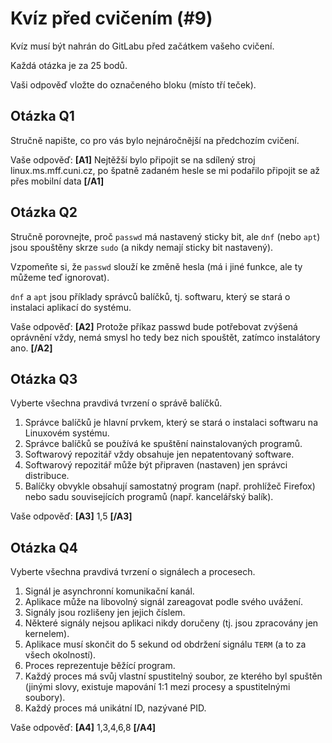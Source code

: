 # Kvíz před cvičením (#9)

Kvíz musí být nahrán do GitLabu před začátkem vašeho cvičení.

Každá otázka je za 25 bodů.

Vaši odpověď vložte do označeného bloku (místo tří teček).



## Otázka Q1

Stručně napište, co pro vás bylo nejnáročnější na předchozím cvičení.


Vaše odpověď: **[A1]** Nejtěžší bylo připojit se na sdílený stroj linux.ms.mff.cuni.cz,  po špatně zadaném hesle se mi podařilo připojit se až přes mobilní data **[/A1]**



## Otázka Q2

Stručně porovnejte, proč `passwd` má nastavený sticky bit, ale
`dnf` (nebo `apt`) jsou spouštěny skrze `sudo` (a nikdy nemají
sticky bit nastavený).

Vzpomeňte si, že `passwd` slouží ke změně hesla (má i jiné funkce,
ale ty můžeme teď ignorovat).

`dnf` a `apt` jsou příklady správců balíčků, tj. softwaru, který
se stará o instalaci aplikací do systému.

Vaše odpověď: **[A2]** Protože příkaz passwd bude potřebovat zvýšená oprávnění vždy, nemá smysl ho tedy bez nich spouštět, zatímco instalátory ano. **[/A2]**



## Otázka Q3

Vyberte všechna pravdivá tvrzení o správě balíčků.

1. Správce balíčků je hlavní prvkem, který se stará o instalaci
   softwaru na Linuxovém systému.
2. Správce balíčků se používá ke spuštění nainstalovaných programů.
3. Softwarový repozitář vždy obsahuje jen nepatentovaný software.
4. Softwarový repozitář může být připraven (nastaven) jen správci distribuce.
5. Balíčky obvykle obsahují samostatný program (např. prohlížeč Firefox)
   nebo sadu souvisejících programů (např. kancelářský balík).

Vaše odpověď: **[A3]** 1,5 **[/A3]**



## Otázka Q4

Vyberte všechna pravdivá tvrzení o signálech a procesech.

1. Signál je asynchronní komunikační kanál.
2. Aplikace může na libovolný signál zareagovat podle svého uvážení.
3. Signály jsou rozlišeny jen jejich číslem.
4. Některé signály nejsou aplikaci nikdy doručeny (tj. jsou zpracovány
   jen kernelem).
5. Aplikace musí skončit do 5 sekund od obdržení signálu `TERM`
   (a to za všech okolností).
6. Proces reprezentuje běžící program.
7. Každý proces má svůj vlastní spustitelný soubor, ze kterého byl spuštěn
   (jinými slovy, existuje mapování 1:1 mezi procesy a spustitelnými soubory).
8. Každý proces má unikátní ID, nazývané PID.

Vaše odpověď: **[A4]** 1,3,4,6,8 **[/A4]**


